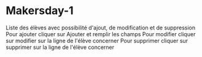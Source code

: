 # Makersday-1

Liste des élèves avec possibilité d'ajout, de modification et de suppression
 Pour ajouter cliquer sur Ajouter et remplir les champs
 Pour modifier cliquer sur modifier sur la ligne de l'élève concerner 
 Pour supprimer cliquer sur supprimer sur la ligne de l'élève concerner 
 
